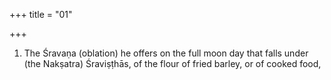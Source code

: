 +++
title = "01"

+++
1. The Śravaṇa (oblation) he offers on the full moon day that falls under (the Nakṣatra) Śraviṣṭhās, of the flour of fried barley, or of cooked food,
